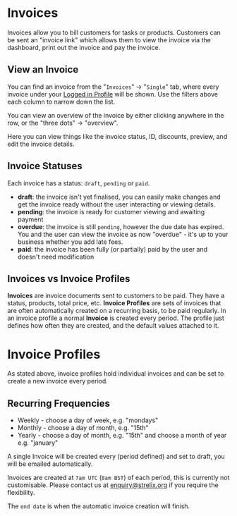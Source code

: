 # Invoices

Invoices allow you to bill customers for tasks or products. Customers can be sent an "invoice link" which allows them to view
the invoice via the dashboard, print out the invoice and pay the invoice.

## View an Invoice

You can find an invoice from the "`Invoices`" -> "`Single`" tab, where every invoice under your [Logged in Profile](#) will be
shown. Use the filters above each column to narrow down the list.

You can view an overview of the invoice by either clicking anywhere in the row, or the "three dots" -> "overview".

Here you can view things like the invoice status, ID, discounts, preview, and edit the invoice details.

## Invoice Statuses

Each invoice has a status: `draft`, `pending` or `paid`.

- **draft**: the invoice isn't yet finalised, you can easily make changes and get the invoice ready without the user
interacting or viewing details.
- **pending**: the invoice is ready for customer viewing and awaiting payment
- **overdue**: the invoice is still `pending`, however the due date has expired. You and the user can view the invoice as now
"overdue" - it's up to your business whether you add late fees.
- **paid**: the invoice has been fully (or partially) paid by the user and doesn't need modification


## Invoices vs Invoice Profiles

**Invoices** are invoice documents sent to customers to be paid. They have a status, products, total price, etc. **Invoice
Profiles** are sets of invoices that are often automatically created on a recurring basis, to be paid regularly. In an invoice
profile a normal **Invoice** is created every period. The profile just defines how often they are created, and the default
values attached to it.

# Invoice Profiles

As stated above, invoice profiles hold individual invoices and can be set to create a new invoice every period.

## Recurring Frequencies

- Weekly - choose a day of week, e.g. "mondays"
- Monthly - choose a day of month, e.g. "15th"
- Yearly - choose a day of month, e.g. "15th" and choose a month of year e.g. "january"

A single Invoice will be created every (period defined) and set to draft, you will be emailed automatically.

Invoices are created at `7am UTC` (`8am BST`) of each period, this is currently not customisable. Please contact us at
[enquiry@strelix.org](mailto:enquiry@strelix.org) if you require the flexibility.

The `end date` is when the automatic invoice creation will finish.
